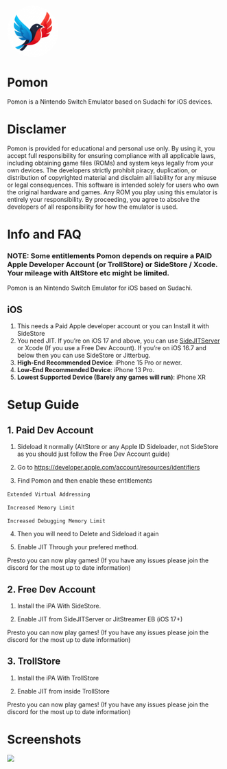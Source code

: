 <img src="/images/icon.png" width="120" style="border-radius:50%">


# Pomon

Pomon is a Nintendo Switch Emulator based on Sudachi for iOS devices.

# Disclamer

Pomon is provided for educational and personal use only. By using it, you accept full responsibility for ensuring compliance with all applicable laws, including obtaining game files (ROMs) and system keys legally from your own devices. The developers strictly prohibit piracy, duplication, or distribution of copyrighted material and disclaim all liability for any misuse or legal consequences. This software is intended solely for users who own the original hardware and games. Any ROM you play using this emulator is entirely your responsibility. By proceeding, you agree to absolve the developers of all responsibility for how the emulator is used.

# Info and FAQ

### NOTE: Some entitlements Pomon depends on require a PAID Apple Developer Account (or TrollStore) or SideStore / Xcode. Your mileage with AltStore etc might be limited. 

Pomon is an Nintendo Switch Emulator for iOS based on Sudachi.

## iOS

1. This needs a Paid Apple developer account or you can Install it with SideStore
2. You need JIT. If you’re on iOS 17 and above, you can use [SideJITServer](https://github.com/nythepegasus/SideJITServer) or Xcode (If you use a Free Dev Account). If you’re on iOS 16.7 and below then you can use SideStore or Jitterbug.
3. **High-End Recommended Device**: iPhone 15 Pro or newer.
4. **Low-End Recommended Device**: iPhone 13 Pro. 
5. **Lowest Supported Device (Barely any games will run)**: iPhone XR

# Setup Guide


## 1. Paid Dev Account

1. Sideload it normally (AltStore or any Apple ID Sideloader, not SideStore as you should just follow the Free Dev Account guide)

2. Go to https://developer.apple.com/account/resources/identifiers

3. Find Pomon and then enable these entitlements

```Extended Virtual Addressing```

```Increased Memory Limit```

```Increased Debugging Memory Limit```

4. Then you will need to Delete and Sideload it again

5. Enable JIT Through your prefered method.


Presto you can now play games! (If you have any issues please join the discord for the most up to date information)

## 2. Free Dev Account 

1. Install the iPA With SideStore.

3. Enable JIT from SideJITServer or JitStreamer EB (iOS 17+)

Presto you can now play games! (If you have any issues please join the discord for the most up to date information)

## 3. TrollStore

1. Install the iPA With TrollStore

3. Enable JIT from inside TrollStore

Presto you can now play games! (If you have any issues please join the discord for the most up to date information)


# Screenshots

<img src="images/IMG_1807.png" style="width:300px;">

